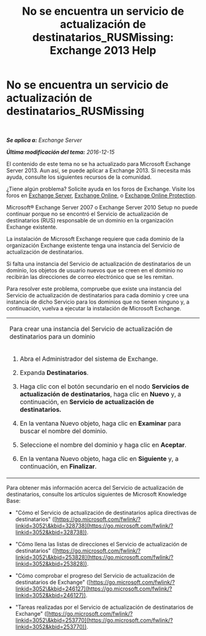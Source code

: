 ﻿---
title: 'No se encuentra un servicio de actualización de destinatarios_RUSMissing: Exchange 2013 Help'
TOCTitle: No se encuentra un servicio de actualización de destinatarios_RUSMissing
ms:assetid: 920fbf51-d5e4-4ac6-869f-7f1c5d9a3024
ms:mtpsurl: https://technet.microsoft.com/es-es/library/ms.exch.setupreadiness.rusmissing(v=EXCHG.150)
ms:contentKeyID: 48268420
ms.date: 04/23/2018
mtps_version: v=EXCHG.150
ms.translationtype: HT
---

# No se encuentra un servicio de actualización de destinatarios\_RUSMissing

 

_**Se aplica a:** Exchange Server_

_**Última modificación del tema:** 2016-12-15_

El contenido de este tema no se ha actualizado para Microsoft Exchange Server 2013. Aun así, se puede aplicar a Exchange 2013. Si necesita más ayuda, consulte los siguientes recursos de la comunidad.

¿Tiene algún problema? Solicite ayuda en los foros de Exchange. Visite los foros en [Exchange Server](https://go.microsoft.com/fwlink/p/?linkid=60612), [Exchange Online](https://go.microsoft.com/fwlink/p/?linkid=267542), o [Exchange Online Protection](https://go.microsoft.com/fwlink/p/?linkid=285351).

Microsoft® Exchange Server 2007 o Exchange Server 2010 Setup no puede continuar porque no se encontró el Servicio de actualización de destinatarios (RUS) responsable de un dominio en la organización Exchange existente.

La instalación de Microsoft Exchange requiere que cada dominio de la organización Exchange existente tenga una instancia del Servicio de actualización de destinatarios.

Si falta una instancia del Servicio de actualización de destinatarios de un dominio, los objetos de usuario nuevos que se creen en el dominio no recibirán las direcciones de correo electrónico que se les remitan.

Para resolver este problema, compruebe que existe una instancia del Servicio de actualización de destinatarios para cada dominio y cree una instancia de dicho Servicio para los dominios que no tienen ninguno y, a continuación, vuelva a ejecutar la instalación de Microsoft Exchange.


<table>
<colgroup>
<col style="width: 100%" />
</colgroup>
<tbody>
<tr class="odd">
<td><p>Para crear una instancia del Servicio de actualización de destinatarios para un dominio</p></td>
</tr>
<tr class="even">
<td><ol>
<li><p>Abra el Administrador del sistema de Exchange.</p></li>
<li><p>Expanda <strong>Destinatarios</strong>.</p></li>
<li><p>Haga clic con el botón secundario en el nodo <strong>Servicios de actualización de destinatarios</strong>, haga clic en <strong>Nuevo</strong> y, a continuación, en <strong>Servicio de actualización de destinatarios.</strong></p></li>
<li><p>En la ventana Nuevo objeto, haga clic en <strong>Examinar</strong> para buscar el nombre del dominio.</p></li>
<li><p>Seleccione el nombre del dominio y haga clic en <strong>Aceptar</strong>.</p></li>
<li><p>En la ventana Nuevo objeto, haga clic en <strong>Siguiente</strong> y, a continuación, en <strong>Finalizar</strong>.</p></li>
</ol></td>
</tr>
</tbody>
</table>


Para obtener más información acerca del Servicio de actualización de destinatarios, consulte los artículos siguientes de Microsoft Knowledge Base:

  - "Cómo el Servicio de actualización de destinatarios aplica directivas de destinatarios" ([https://go.microsoft.com/fwlink/?linkid=3052\&kbid=328738](https://go.microsoft.com/fwlink/?linkid=3052&kbid=328738)).

  - "Cómo llena las listas de direcciones el Servicio de actualización de destinatarios" ([https://go.microsoft.com/fwlink/?linkid=3052\&kbid=253828](https://go.microsoft.com/fwlink/?linkid=3052&kbid=253828)).

  - "Cómo comprobar el progreso del Servicio de actualización de destinatarios de Exchange" ([https://go.microsoft.com/fwlink/?linkid=3052\&kbid=246127](https://go.microsoft.com/fwlink/?linkid=3052&kbid=246127)).

  - "Tareas realizadas por el Servicio de actualización de destinatarios de Exchange" ([https://go.microsoft.com/fwlink/?linkid=3052\&kbid=253770](https://go.microsoft.com/fwlink/?linkid=3052&kbid=253770)).

